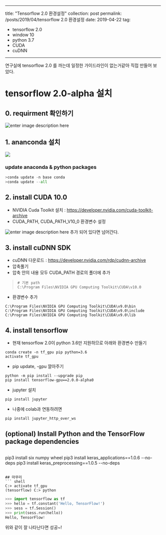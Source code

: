 
---
title: "Tensorflow 2.0 환경설정"
collection: post
permalink: /posts/2019/04/tensorflow 2.0 환경설정
date: 2019-04-22
tag:
  - tensorflow 2.0
  - window 10
  - python 3.7
  - CUDA
  - cuDNN
---
연구실에 tensorflow 2.0 를 까는데 일정한 가이드라인이 없는거같아
직접 만들어 보았다.
 
# tensorflow 2.0-alpha 설치

## 0. requirment 확인하기
![enter image description here](https://lh3.googleusercontent.com/we1XaiLx80omuwkYKZMSetmo5moOuY3K6iglZqzPna7J-u0mBdejDO2JidBDwkV-Zb6Au5BlY2_H)
## 1. ananconda 설치
![](https://4.bp.blogspot.com/-AxYzinlTdSA/XB9PAAEwkSI/AAAAAAAAA9k/xZQKhvzi9ckUQlfexGfe6NLwnWKbzY3XgCLcBGAs/s1600/anaconda%2B2018-12.png)
### update anaconda & python packages
``` python
>conda update -n base conda
>conda update --all
```

## 2. install CUDA 10.0
-   NVIDIA Cuda Toolkit 설치 : https://developer.nvidia.com/cuda-toolkit-archive
- CUDA_PATH, CUDA_PATH_V10_0 환경변수 설정 

![enter image description here](https://lh3.googleusercontent.com/GutKk8ytJ9mPJg-aoidW3HtFwTIHXpPCf7Vawnkrlynd2t9AxuYjnno9ce0Dzn1r1zfog6YSZhGi)
추가 되어 있다면 넘어간다.

## 3. install cuDNN SDK
- cuDNN 다운로드 : https://developer.nvidia.com/rdp/cudnn-archive
- 압축풀기
- 압축 안의 내용 모두 CUDA_PATH 경로의 폴더에 추가  
> ```shell
> # 기본 path
> C:\Program Files\NVIDIA GPU Computing Toolkit\CUDA\v10.0
> ```
- 환경변수 추가
``` shell
C:\Program Files\NVIDIA GPU Computing Toolkit\CUDA\v9.0\bin  
C:\Program Files\NVIDIA GPU Computing Toolkit\CUDA\v9.0\include  
C:\Program Files\NVIDIA GPU Computing Toolkit\CUDA\v9.0\lib
```

## 4. install tensorflow
- 현재 tensorflow 2.0이 python 3.6만 지원하므로 아래와 환경변수 만들기
```shell
conda create -n tf_gpu pip python=3.6 
activate tf_gpu  
```
- pip update, -gpu 깔아주기
```shell
python -m pip install --upgrade pip
pip install tensorflow-gpu==2.0.0-alpha0
```
- jupyter 설치
``` shell
pip install jupyter
```
- 나중에 colab과 연동하려면
``` shell
pip install jupyter_http_over_ws
```

## (optional) Install Python and the TensorFlow package  dependencies

``` shell

```
pip3 install six numpy wheel
pip3 install keras_applications==1.0.6 --no-deps
pip3 install keras_preprocessing==1.0.5 --no-deps
```

## 마무리
``` shell
C:> activate tf_gpu
(tensorflow) C:> python
```
``` python
>>> import tensorflow as tf 
>>> hello = tf.constant('Hello, TensorFlow!') 
>>> sess = tf.Session() 
>>> print(sess.run(hello))
Hello, TensorFlow!
```
위와 같이 잘 나타난다면 성공~! 
<!--stackedit_data:
eyJoaXN0b3J5IjpbNzM2MjQ3OTU5XX0=
-->